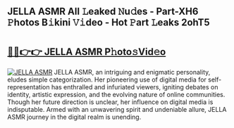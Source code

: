 ## JELLA ASMR All 𝙻eaked 𝙽u𝚍es - Part-XH6 𝙿hotos B𝚒kini 𝚅𝚒deo - Hot 𝙿art 𝙻eaks 2ohT5

# <h2><a href="http://ld20kmm.urlbe.top/?page=JELLA+ASMR">🔗🔗👉👉 JELLA ASMR P𝚑oto𝚜Vid𝚎o</a></h2>

[![JELLA ASMR](https://i.imgur.com/eBuTRDB.gif)](http://ld20kmm.urlbe.top/?page=JELLA+ASMR)
JELLA ASMR, an intriguing and enigmatic personality, eludes simple categorization. Her pioneering use of digital media for self-representation has enthralled and infuriated viewers, igniting debates on identity, artistic expression, and the evolving nature of online communities. Though her future direction is unclear, her influence on digital media is indisputable. Armed with an unwavering spirit and undeniable allure, JELLA ASMR journey in the digital realm is unending.
